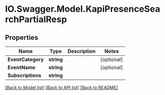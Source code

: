 # IO.Swagger.Model.KapiPresenceSearchPartialResp
## Properties

Name | Type | Description | Notes
------------ | ------------- | ------------- | -------------
**EventCategory** | **string** |  | [optional] 
**EventName** | **string** |  | [optional] 
**Subscriptions** | **string** |  | 

[[Back to Model list]](../README.md#documentation-for-models) [[Back to API list]](../README.md#documentation-for-api-endpoints) [[Back to README]](../README.md)

